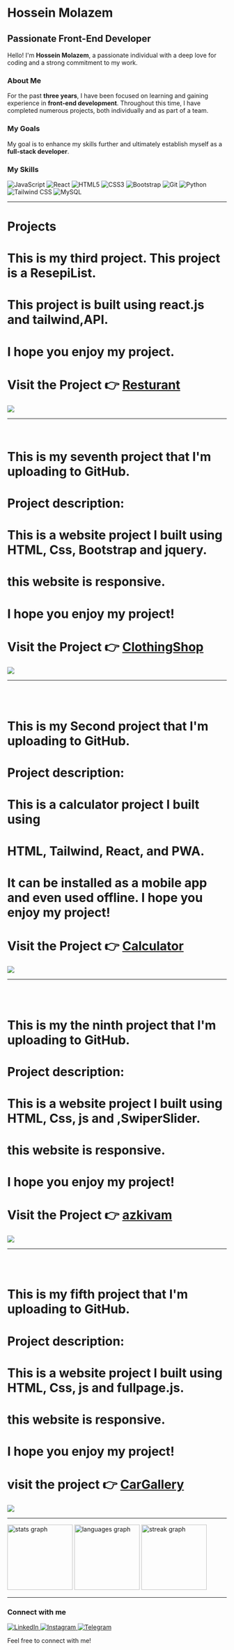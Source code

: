 # Hossein Molazem

## Passionate Front-End Developer

Hello! I'm **Hossein Molazem**, a passionate individual with a deep love for coding and a strong commitment to my work.

### About Me

For the past **three years**, I have been focused on learning and gaining experience in **front-end development**. Throughout this time, I have completed numerous projects, both individually and as part of a team.

### My Goals

My goal is to enhance my skills further and ultimately establish myself as a **full-stack developer**.


### My Skills

![JavaScript](https://img.icons8.com/color/48/000000/javascript.png) 
![React](https://img.icons8.com/color/48/000000/react-native.png) 
![HTML5](https://img.icons8.com/color/48/000000/html-5.png) 
![CSS3](https://img.icons8.com/color/48/000000/css3.png) 
![Bootstrap](https://img.icons8.com/color/48/000000/bootstrap.png) 
![Git](https://img.icons8.com/color/48/000000/git.png) 
![Python](https://img.icons8.com/color/48/000000/python.png) 
![Tailwind CSS](https://img.icons8.com/color/48/000000/tailwindcss.png) 
![MySQL](https://img.icons8.com/color/48/000000/mysql.png) 


---


# Projects

# This is my third project. This project is a ResepiList.
# This project is built using react.js and tailwind,API.
# I hope you enjoy my project.
# Visit the Project  👉  [Resturant](https://hosseinmolazem.github.io/Resturant/)




 ![](https://github.com/HosseinMolazem/Resturant/blob/master/src/img/screenshot-resepilist2.jpg)


---
<br/>

# This is my seventh project that I'm uploading to GitHub.

# Project description:

# This is a website project I built using HTML, Css, Bootstrap and jquery.

# this website is responsive.

# I hope you enjoy my project!

# Visit the Project  👉  [ClothingShop](https://hosseinmolazem.github.io/ClothingShop/)


![](https://github.com/HosseinMolazem/ClothingShop/blob/master/images/s1.jpg)


---
<br/>
<br/>




# This is my Second project that I'm uploading to GitHub.
# Project description:
# This is a calculator project I built using
# HTML, Tailwind, React, and PWA. 
# It can be installed as a mobile app and even used offline. I hope you enjoy my project!
# Visit the Project  👉  [Calculator](https://hosseinmolazem.github.io/Calculator/)

 ![](https://github.com/HosseinMolazem/calculator/blob/master/image/projet.png)





---
<br/>
<br/>

# This is my  the ninth project that I'm uploading to GitHub.
# Project description:
# This is a website project I built using HTML, Css, js and ,SwiperSlider.
# this website is responsive.
# I hope you enjoy my project!

# Visit the Project  👉  [azkivam](https://hosseinmolazem.github.io/azkivam/)


![](https://github.com/HosseinMolazem/azkivam/blob/master/img/img1o.png)




---
<br/>
<br/>

# This is my fifth project that I'm uploading to GitHub.
# Project description:
# This is a website project I built using HTML, Css, js and fullpage.js.
# this website is responsive.
# I hope you enjoy my project!
#  visit the project  👉  [CarGallery](https://hosseinmolazem.github.io/CarGallery/)





![](https://github.com/HosseinMolazem/CarGallery/blob/master/images/s1.jpg)





---









<div >
<img src="https://github-readme-stats.vercel.app/api?username=HosseinMolazem&hide_title=false&hide_rank=false&show_icons=true&include_all_commits=true&count_private=true&disable_animations=false&theme=dracula&locale=en&hide_border=false&order=1" height="150" alt="stats graph"  />
<img src="https://github-readme-stats.vercel.app/api/top-langs?username=HosseinMolazem&locale=en&hide_title=false&layout=compact&card_width=320&langs_count=5&theme=dracula&hide_border=false&order=2" height="150" alt="languages graph"  />
<img src="https://streak-stats.demolab.com?user=HosseinMolazem&locale=en&mode=weekly&theme=dracula&hide_border=false&border_radius=5&order=3" height="150" alt="streak graph"  />
</div>

---

### Connect with me
<a href="https://www.linkedin.com/in/hossein-molazem-a03a0932a">
    <img src="https://img.icons8.com/color/48/000000/linkedin.png" alt="LinkedIn"/>
</a>
<a href="https://www.instagram.com/debugger__p?igsh=emoxYzhjcnN1a2x6">
    <img src="https://img.icons8.com/color/48/000000/instagram.png" alt="Instagram"/>
</a>
<a href="https://t.me/Debugger0">
    <img src="https://img.icons8.com/color/48/000000/telegram-app.png" alt="Telegram"/>
</a>




Feel free to connect with me!

